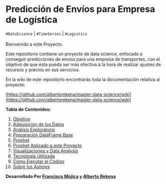# Predicción de Envíos para Empresa de Logística

`#DataScience` | `#TimeSeries` | `#Logistics`
<br></br>
Bienvenido a este Proyecto.

Este repositorio contiene un proyecto de data science, enfocado a conseguir predicciones de envíos para una empresa de transportes, con el objetivo de que ésta pueda ser más efectiva a la hora de realizar ajustes de recursos y precios en sus servicios.

En la wiki de este repositorio encontrarás toda la documentación relativa al proyecto:

[https://github.com/albertorekena/master-data-science/wiki](https://github.com/albertorekena/master-data-science/wiki)

**Tabla de Contenidos:**
1. [Objetivo](https://github.com/albertorekena/master-data-science/wiki/Objetivo)
2. [Adquisición de los Datos](https://github.com/albertorekena/master-data-science/wiki/Adquisici%C3%B3n-de-los-Datos)
3. [Análisis Exploratorio](https://github.com/albertorekena/master-data-science/wiki/An%C3%A1lisis-Exploratorio)
4. [Preparación DataFrame Base](https://github.com/albertorekena/master-data-science/wiki/Preparaci%C3%B3n-DataFrame-Base)
5. [Prophet](https://github.com/albertorekena/master-data-science/wiki/Prophet)
6. [Prophet Aplicado a este Proyecto](https://github.com/albertorekena/master-data-science/wiki/Prophet-Aplicado-a-este-Proyecto)
7. [Visualizaciones y Data Analysis](https://github.com/albertorekena/master-data-science/wiki/Visualizaciones-y-Data-Analysis)
8. [Tecnología Utilizada](https://github.com/albertorekena/master-data-science/wiki/Tecnolog%C3%ADa-Utilizada)
9. [Cómo Ejecutar el Código](https://github.com/albertorekena/master-data-science/wiki/C%C3%B3mo-Ejecutar-el-C%C3%B3digo)
10. [Sobre los Autores](https://github.com/albertorekena/master-data-science/wiki/Sobre-los-Autores)


**Desarrollado Por [Francisco Mújica](https://www.linkedin.com/in/francisco-m%C3%BAjica-de-la-mora-6ba816135/) y [Alberto Rekena](https://es.linkedin.com/in/albertorekena)**

